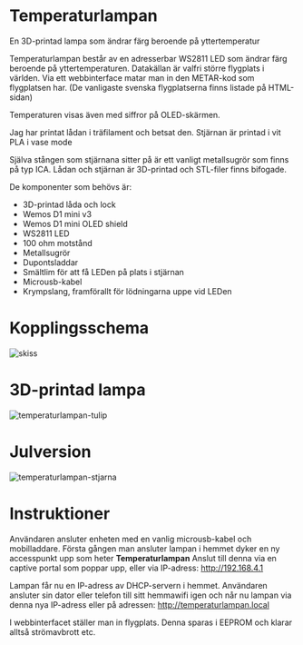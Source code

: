 # Temperaturlampan
En 3D-printad lampa som ändrar färg beroende på yttertemperatur

Temperaturlampan består av en adresserbar WS2811 LED som ändrar färg beroende på yttertemperaturen. Datakällan är valfri större flygplats i världen. Via ett webbinterface matar man in den METAR-kod som flygplatsen har. (De vanligaste svenska flygplatserna finns listade på HTML-sidan)

Temperaturen visas även med siffror på OLED-skärmen.


Jag har printat lådan i träfilament och betsat den. Stjärnan är printad i vit PLA i vase mode

Själva stången som stjärnana sitter på är ett vanligt metallsugrör som finns på typ ICA. Lådan och stjärnan är 3D-printad och STL-filer finns bifogade.

De komponenter som behövs är:

- 3D-printad låda och lock
- Wemos D1 mini v3
- Wemos D1 mini OLED shield
- WS2811 LED
- 100 ohm motstånd
- Metallsugrör
- Dupontsladdar
- Smältlim för att få LEDen på plats i stjärnan
- Microusb-kabel
- Krympslang, framförallt för lödningarna uppe vid LEDen

<h1>Kopplingsschema</h1>

![skiss](https://github.com/duelago/Temperaturlampan/assets/12539239/7f917df6-da84-4c0b-8d06-351bf7535b82)




<h1>3D-printad lampa</h1>

![temperaturlampan-tulip](https://github.com/duelago/Temperaturlampan/assets/12539239/1e27401d-4797-4640-9fd7-3ef83dfc9c0f)


<h1>Julversion</h1>

![temperaturlampan-stjarna](https://github.com/duelago/Temperaturlampan/assets/12539239/859001ad-1024-4838-bd3d-e470d4a57013)


<h1>Instruktioner</h1>

Användaren ansluter enheten med en vanlig microusb-kabel och mobilladdare. Första gången man ansluter lampan i hemmet dyker en ny accesspunkt upp som heter <b>Temperaturlampan</b> Anslut till denna via en captive portal som poppar upp, eller via IP-adress: http://192.168.4.1

Lampan får nu en IP-adress av DHCP-servern i hemmet. Användaren ansluter sin dator eller telefon till sitt hemmawifi igen och når nu lampan via denna nya IP-adress eller på adressen: http://temperaturlampan.local

I webbinterfacet ställer man in flygplats. Denna sparas i EEPROM och klarar alltså strömavbrott etc. 
